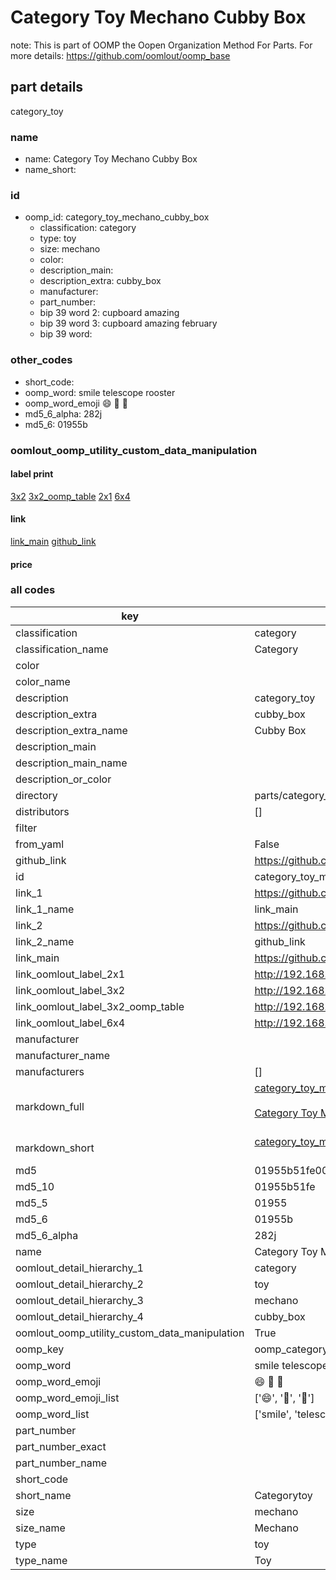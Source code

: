 # Category Toy Mechano Cubby Box  

note: This is part of OOMP the Oopen Organization Method For Parts. For more details: https://github.com/oomlout/oomp_base

##  part details



category_toy

### name
* name: Category Toy Mechano Cubby Box
* name_short: 
### id
* oomp_id: category_toy_mechano_cubby_box
  * classification: category
  * type: toy
  * size: mechano
  * color: 
  * description_main: 
  * description_extra: cubby_box
  * manufacturer: 
  * part_number: 
  * bip 39 word 2: cupboard amazing
  * bip 39 word 3: cupboard amazing february
  * bip 39 word: 

### other_codes
* short_code: 
* oomp_word: smile telescope rooster
* oomp_word_emoji :smile: :telescope: :rooster:
* md5_6_alpha: 282j
* md5_6: 01955b






### oomlout_oomp_utility_custom_data_manipulation
#### label print
[3x2](http://192.168.1.245:1112/?label=oomp%20282j)
[3x2_oomp_table](http://192.168.1.107:1112/?label=oomp%20282j)
[2x1](http://192.168.1.242:1112/?label=oomp%20282j)
[6x4](http://192.168.1.55:1112/?label=oomp%20282j)    

#### link

[link_main](https://github.com/oomlout/oomlout_oomp_current_version_messy/tree/main/parts/category_toy_mechano_cubby_box) [github_link](https://github.com/oomlout/oomlout_oomp_part_src/tree/main/parts/category_toy_mechano_cubby_box)                             

#### price







### all codes 
| key | value |  
| --- | --- |  
| classification | category |  
| classification_name | Category |  
| color |  |  
| color_name |  |  
| description | category_toy |  
| description_extra | cubby_box |  
| description_extra_name | Cubby Box |  
| description_main |  |  
| description_main_name |  |  
| description_or_color |   |  
| directory | parts/category_toy_mechano_cubby_box |  
| distributors | [] |  
| filter |  |  
| from_yaml | False |  
| github_link | https://github.com/oomlout/oomlout_oomp_part_src/tree/main/parts/category_toy_mechano_cubby_box |  
| id | category_toy_mechano_cubby_box |  
| link_1 | https://github.com/oomlout/oomlout_oomp_current_version_messy/tree/main/parts/category_toy_mechano_cubby_box |  
| link_1_name | link_main |  
| link_2 | https://github.com/oomlout/oomlout_oomp_part_src/tree/main/parts/category_toy_mechano_cubby_box |  
| link_2_name | github_link |  
| link_main | https://github.com/oomlout/oomlout_oomp_current_version_messy/tree/main/parts/category_toy_mechano_cubby_box |  
| link_oomlout_label_2x1 | http://192.168.1.242:1112/?label=oomp%20282j |  
| link_oomlout_label_3x2 | http://192.168.1.245:1112/?label=oomp%20282j |  
| link_oomlout_label_3x2_oomp_table | http://192.168.1.107:1112/?label=oomp%20282j |  
| link_oomlout_label_6x4 | http://192.168.1.55:1112/?label=oomp%20282j |  
| manufacturer |  |  
| manufacturer_name |  |  
| manufacturers | [] |  
| markdown_full | [category_toy_mechano_cubby_box](https://github.com/oomlout/oomlout_oomp_current_version_messy/tree/main/parts/category_toy_mechano_cubby_box)<br>[](https://github.com/oomlout/oomlout_oomp_current_version_messy/tree/main/parts/category_toy_mechano_cubby_box)<br>[Category Toy Mechano Cubby Box](https://github.com/oomlout/oomlout_oomp_current_version_messy/tree/main/parts/category_toy_mechano_cubby_box)<br><br> |  
| markdown_short | [category_toy_mechano_cubby_box](https://github.com/oomlout/oomlout_oomp_current_version_messy/tree/main/parts/category_toy_mechano_cubby_box)<br><br> |  
| md5 | 01955b51fe00574a4330afb6a881f1ae |  
| md5_10 | 01955b51fe |  
| md5_5 | 01955 |  
| md5_6 | 01955b |  
| md5_6_alpha | 282j |  
| name | Category Toy Mechano Cubby Box |  
| oomlout_detail_hierarchy_1 | category |  
| oomlout_detail_hierarchy_2 | toy |  
| oomlout_detail_hierarchy_3 | mechano |  
| oomlout_detail_hierarchy_4 | cubby_box |  
| oomlout_oomp_utility_custom_data_manipulation | True |  
| oomp_key | oomp_category_toy_mechano_cubby_box |  
| oomp_word | smile telescope rooster |  
| oomp_word_emoji | :smile: :telescope: :rooster: |  
| oomp_word_emoji_list | [':smile:', ':telescope:', ':rooster:'] |  
| oomp_word_list | ['smile', 'telescope', 'rooster'] |  
| part_number |  |  
| part_number_exact |  |  
| part_number_name |  |  
| short_code |  |  
| short_name | Categorytoy |  
| size | mechano |  
| size_name | Mechano |  
| type | toy |  
| type_name | Toy |  
